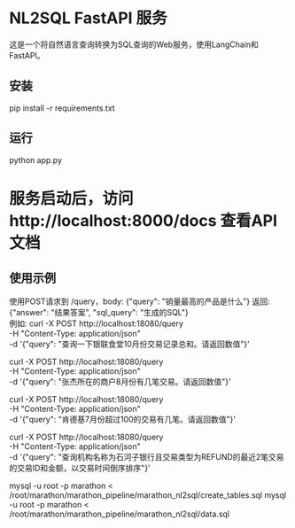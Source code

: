 # NL2SQL FastAPI 服务

这是一个将自然语言查询转换为SQL查询的Web服务，使用LangChain和FastAPI。

## 安装
pip install -r requirements.txt

## 运行
python app.py
# 服务启动后，访问 http://localhost:8000/docs 查看API文档

## 使用示例
使用POST请求到 /query，body: {"query": "销量最高的产品是什么"}
返回: {"answer": "结果答案", "sql_query": "生成的SQL"}\
例如:
curl -X POST http://localhost:18080/query \
     -H "Content-Type: application/json" \
     -d '{"query": "查询一下银联食堂10月份交易记录总和。请返回数值"}'

curl -X POST http://localhost:18080/query \
     -H "Content-Type: application/json" \
     -d '{"query": "张杰所在的商户8月份有几笔交易。请返回数值"}'

curl -X POST http://localhost:18080/query \
     -H "Content-Type: application/json" \
     -d '{"query": "肯德基7月份超过100的交易有几笔。请返回数值"}'

curl -X POST http://localhost:18080/query \
     -H "Content-Type: application/json" \
     -d '{"query": "查询机构名称为石河子银行且交易类型为REFUND的最近2笔交易的交易ID和金额，以交易时间倒序排序"}'


mysql -u root -p marathon < /root/marathon/marathon_pipeline/marathon_nl2sql/create_tables.sql
mysql -u root -p marathon < /root/marathon/marathon_pipeline/marathon_nl2sql/data.sql

     
